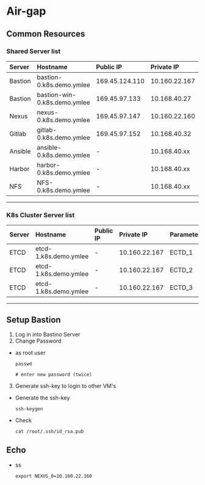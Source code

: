 # **Air-gap**

## **Common Resources**

### **Shared Server list**

| Server | Hostname | Public IP | Private IP | Parameter |
| :--- | :--- | :--- | :--- | :--- |
| Bastion |bastion-0.k8s.demo.ymlee	| 169.45.124.110	|10.160.22.167 | BASTION_0 |
| Bastion |bastion-win-0.k8s.demo.ymlee	| 169.45.97.133	|10.168.40.27 | - |
| Nexus | nexus-0.k8s.demo.ymlee | 169.45.97.147 | 10.160.22.160 | NEXUS_0 |
| Gitlab | gitlab-0.k8s.demo.ymlee | 169.45.97.152 | 10.168.40.32 | GITLAB |
| Ansible | ansible-0.k8s.demo.ymlee | - | 10.168.40.xx | ANSIBLE |
| Harbor | harbor-0.k8s.demo.ymlee	| - | 10.168.40.xx | HARBOR |
| NFS | NFS-0.k8s.demo.ymlee	| - |10.168.40.xx | NFS |

---

### **K8s Cluster Server list**

| Server | Hostname | Public IP | Private IP | Parameter |
| :--- | :--- | :--- | :--- | :--- |
| ETCD |etcd-1.k8s.demo.ymlee	| -	|10.160.22.167 | ECTD_1 |
| ETCD |etcd-1.k8s.demo.ymlee	| -	|10.160.22.167 | ECTD_2 |
| ETCD |etcd-1.k8s.demo.ymlee	| -	|10.160.22.167 | ECTD_3 |

---


## **Setup Bastion**

1. Log in into Bastino Server
2. Change Password
  - as root user  

        passwd

        # enter new password (twice)

3. Generate ssh-key to login to other VM's
  - Generate the ssh-key
        
        ssh-keygen

  - Check 

        cat /root/.ssh/id_rsa.pub


## **Echo**
  - ss

        export NEXUS_0=10.160.22.160
